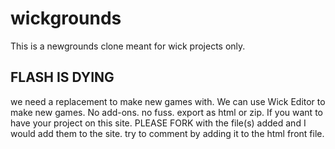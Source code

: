 # wickgrounds
This is a newgrounds clone meant for wick projects only.
## FLASH IS DYING
we need a replacement to make new games with. We can use Wick Editor to make new games. No add-ons. no fuss. export as html or zip. If you want to have your project on this site. PLEASE FORK with the file(s) added and I would add them to the site. try to comment by adding it to the html front file.
